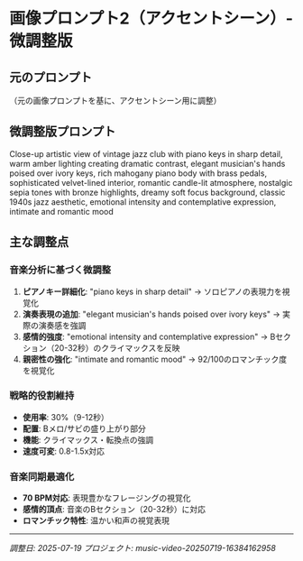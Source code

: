 # 画像プロンプト2（アクセントシーン）- 微調整版

## 元のプロンプト
（元の画像プロンプトを基に、アクセントシーン用に調整）

## 微調整版プロンプト
Close-up artistic view of vintage jazz club with piano keys in sharp detail, warm amber lighting creating dramatic contrast, elegant musician's hands poised over ivory keys, rich mahogany piano body with brass pedals, sophisticated velvet-lined interior, romantic candle-lit atmosphere, nostalgic sepia tones with bronze highlights, dreamy soft focus background, classic 1940s jazz aesthetic, emotional intensity and contemplative expression, intimate and romantic mood

## 主な調整点

### 音楽分析に基づく微調整
1. **ピアノキー詳細化**: "piano keys in sharp detail" → ソロピアノの表現力を視覚化
2. **演奏表現の追加**: "elegant musician's hands poised over ivory keys" → 実際の演奏感を強調
3. **感情的強度**: "emotional intensity and contemplative expression" → Bセクション（20-32秒）のクライマックスを反映
4. **親密性の強化**: "intimate and romantic mood" → 92/100のロマンチック度を視覚化

### 戦略的役割維持
- **使用率**: 30%（9-12秒）
- **配置**: Bメロ/サビの盛り上がり部分
- **機能**: クライマックス・転換点の強調
- **速度可変**: 0.8-1.5x対応

### 音楽同期最適化
- **70 BPM対応**: 表現豊かなフレージングの視覚化
- **感情的頂点**: 音楽のBセクション（20-32秒）に対応
- **ロマンチック特性**: 温かい和声の視覚表現

---
*調整日: 2025-07-19*
*プロジェクト: music-video-20250719-16384162958*